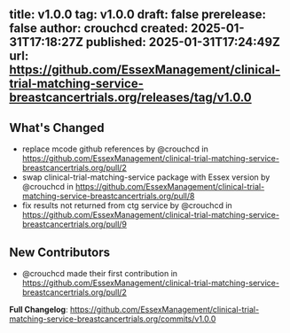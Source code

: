 title:	v1.0.0
tag:	v1.0.0
draft:	false
prerelease:	false
author:	crouchcd
created:	2025-01-31T17:18:27Z
published:	2025-01-31T17:24:49Z
url:	https://github.com/EssexManagement/clinical-trial-matching-service-breastcancertrials.org/releases/tag/v1.0.0
--
## What's Changed
* replace mcode github references by @crouchcd in https://github.com/EssexManagement/clinical-trial-matching-service-breastcancertrials.org/pull/2
* swap clinical-trial-matching-service package with Essex version by @crouchcd in https://github.com/EssexManagement/clinical-trial-matching-service-breastcancertrials.org/pull/8
* fix results not returned from ctg service by @crouchcd in https://github.com/EssexManagement/clinical-trial-matching-service-breastcancertrials.org/pull/9

## New Contributors
* @crouchcd made their first contribution in https://github.com/EssexManagement/clinical-trial-matching-service-breastcancertrials.org/pull/2

**Full Changelog**: https://github.com/EssexManagement/clinical-trial-matching-service-breastcancertrials.org/commits/v1.0.0
